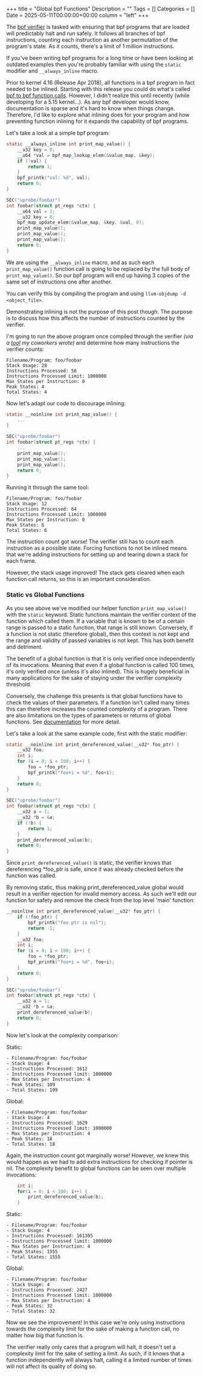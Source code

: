 +++
title = "Global bpf Functions"
Description = ""
Tags = []
Categories = []
Date = 2025-05-11T00:00:00+00:00
column = "left"
+++

The [bpf verifier](https://docs.ebpf.io/linux/concepts/verifier/) is tasked with ensuring that bpf programs that are loaded will predictably halt and run safely. It follows all branches of bpf instructions, counting each instruction as another permutation of the program's state. As it counts, there's a limit of 1 million instructions. 

If you've been writing bpf programs for a long time or have been looking at outdated examples then you're probably familiar with using the `static` modifier and `__always_inline` macro.

Prior to kernel 4.16 (Release Apr 2018), all functions in a bpf program in fact needed to be inlined. Starting with this release you could do what's called [bpf to bpf function calls](https://docs.cilium.io/en/stable/reference-guides/bpf/architecture/#bpf-to-bpf-calls). However, I didn't realize this until recently (while developing for a 5.15 kernel...). As any bpf developer would know, documentation is sparse and it's hard to know when things change. Therefore, I'd like to explore what inlining does for your program and how preventing function inlining for it expands the capability of bpf programs.

Let's take a look at a simple bpf program:

```c
static __always_inline int print_map_value() {
    __u32 key = 0;
    __u64 *val = bpf_map_lookup_elem(&value_map, &key);
    if (!val) {
        return 1;
    }
    bpf_printk("val: %d", val);
    return 0;
}

SEC("uprobe/foobar")
int foobar(struct pt_regs *ctx) {
    __u64 val = 1;
    __u32 key = 0;
    bpf_map_update_elem(&value_map, &key, &val, 0);
    print_map_value();
    print_map_value();
    print_map_value();
    return 0;
}
```

We are using the `__always_inline` macro, and as such each `print_map_value()` function call is going to be replaced by the full body of `print_map_value()`. So our bpf program will end up having 3 copies of the same set of instructions one after another.

You can verify this by compiling the program and using `llvm-objdump -d <object_file>`.

Demonstrating inlining is not the purpose of this post though. The purpose is to discuss how this affects the number of instructions counted by the verifier.

I'm going to run the above program once compiled through the verifier _(via a [tool](https://github.com/DataDog/datadog-agent/tree/main/pkg/ebpf/verifier/calculator) my coworkers wrote)_ and determine how many instructions the verifier counts:

```
Filename/Program: foo/foobar  
Stack Usage: 28  
Instructions Processed: 56  
Instructions Processed Limit: 1000000  
Max States per Instruction: 0  
Peak States: 4  
Total States: 4  
```

Now let's adapt our code to discourage inlining:

```c
static __noinline int print_map_value() {
    ...
}

SEC("uprobe/foobar")
int foobar(struct pt_regs *ctx) {
    ...
    print_map_value();
    print_map_value();
    print_map_value();
    return 0;
}
```

Running it through the same tool:

```
Filename/Program: foo/foobar
Stack Usage: 12
Instructions Processed: 64
Instructions Processed Limit: 1000000
Max States per Instruction: 0
Peak States: 6
Total States: 6
```

The instruction count got worse! The verifier still has to count each instruction as a possible state. Forcing functions to not be inlined means that we're adding instructions for setting up and tearing down a stack for each frame.

However, the stack usage improved! The stack gets cleared when each function call returns, so this is an important consideration.

### Static vs Global Functions

As you see above we've modified our helper function `print_map_value()` with the `static` keyword. Static functions maintain the verifier context of the function which called them. If a variable that is known to be of a certain range is passed to a static function, that range is still known. Conversely, if a function is not static (therefore global), then this context is not kept and the range and validity of passed variables is not kept. This has both benefit and detriment. 

The benefit of a global function is that it is only verified once independently of its invocations. Meaning that even if a global function is called 100 times, it's only verified once (unless it's also inlined). This is hugely beneficial in many applications for the sake of staying under the verifier complexity threshold.

Conversely, the challenge this presents is that global functions have to check the values of their parameters. If a function isn't called many times this can therefore increases the counted complexity of a program. There are also limitations on the types of parameters or returns of global functions. See [documentation](https://docs.ebpf.io/linux/concepts/functions/#pointers-in-global-functions) for more detail.

Let's take a look at the same example code, first with the static modifier:

```c
static __noinline int print_dereferenced_value(__u32* foo_ptr) {
    __u32 foo;
    int i;
    for (i = 0; i < 100; i++) {
        foo = *foo_ptr;
        bpf_printk("foo+i = %d", foo+i);
    }
    return 0;
}

SEC("uprobe/foobar")
int foobar(struct pt_regs *ctx) {
    __u32 a = 1;
    __u32 *b = &a;
    if (!b) {
        return 1;
    }
    print_dereferenced_value(b);
    return 0;
}

```

Since `print_dereferenced_value()` is static, the verifier knows that dereferencing *foo_ptr is safe, since it was already checked before the function was called. 

By removing static, thus making print_dereferenced_value global would result in a verifier rejection for invalid memory access. As such we'll edit our function for safety and remove the check from the top level 'main' function:

```c
__noinline int print_dereferenced_value(__u32* foo_ptr) {
    if (!foo_ptr) {
        bpf_printk("foo ptr is nil");
        return -1;
    }
    __u32 foo;
    int i;
    for (i = 0; i < 100; i++) {
        foo = *foo_ptr;
        bpf_printk("foo+i = %d", foo+i);
    }
    return 0;
}

SEC("uprobe/foobar")
int foobar(struct pt_regs *ctx) {
    __u32 a = 1;
    __u32 *b = &a;
    print_dereferenced_value(b);
    return 0;
}
```

Now let's look at the complexity comparison:

Static:
```
- Filename/Program: foo/foobar
- Stack Usage: 4
- Instructions Processed: 1612
- Instructions Processed limit: 1000000
- Max States per Instruction: 4
- Peak States: 109
- Total States: 109
```

Global:
```
- Filename/Program: foo/foobar
- Stack Usage: 4
- Instructions Processed: 1629
- Instructions Processed limit: 1000000
- Max States per Instruction: 4
- Peak States: 18
- Total States: 18
```

Again, the instruction count got marginally worse! However, we knew this would happen as we had to add extra instructions for checking if pointer is nil. The complexity benefit to global functions can be seen over multiple invocations:

```c
    int i;
    for(i = 0; i < 100; i++) {
        print_dereferenced_value(b);
    }
```

Static:

```
- Filename/Program: foo/foobar
- Stack Usage: 4
- Instructions Processed: 161305
- Instructions Processed limit: 1000000
- Max States per Instruction: 4
- Peak States: 1555
- Total States: 1555
```

Global:

```
- Filename/Program: foo/foobar
- Stack Usage: 4
- Instructions Processed: 2427
- Instructions Processed limit: 1000000
- Max States per Instruction: 4
- Peak States: 32
- Total States: 32
```

Now we see the improvement! In this case we're only using instructions towards the complexity limit for the sake of making a function call, no matter how big that function is. 

The verifier really only cares that a program will halt, it doesn't set a complexity limit for the sake of setting a limit. As such, if it knows that a function independently will always halt, calling it a limited number of times will not affect its quality of doing so.
